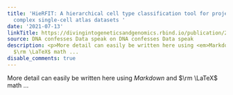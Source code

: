 ```yaml
---
title: 'HieRFIT: A hierarchical cell type classification tool for projections from
  complex single-cell atlas datasets '
date: '2021-07-13'
linkTitle: https://divingintogeneticsandgenomics.rbind.io/publication/2021-07-13-hierfit/
source: DNA confesses Data speak on DNA confesses Data speak
description: <p>More detail can easily be written here using <em>Markdown</em> and
  $\rm \LaTeX$ math ...
disable_comments: true
---
```

<p>More detail can easily be written here using <em>Markdown</em> and $\rm \LaTeX$ math ...